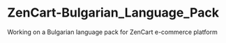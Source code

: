 # ZenCart-Bulgarian_Language_Pack
Working on a Bulgarian language pack for ZenCart e-commerce platform
